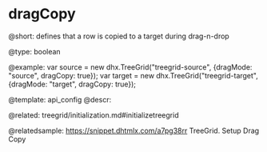 dragCopy
=============

@short: 
defines that a row is copied to a target during drag-n-drop




@type: boolean

@example: 
var source = new dhx.TreeGrid("treegrid-source", {dragMode: "source", dragCopy: true});
var target = new dhx.TreeGrid("treegrid-target", {dragMode: "target", dragCopy: true});


@template:	api_config
@descr: 

@related: treegrid/initialization.md#initializetreegrid

@relatedsample: https://snippet.dhtmlx.com/a7pg38rr	TreeGrid. Setup Drag Copy